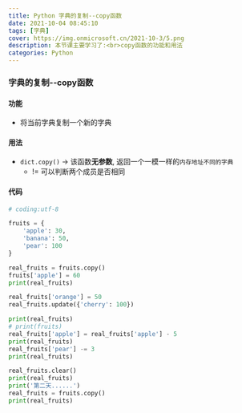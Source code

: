 ```yaml
---
title: Python 字典的复制--copy函数
date: 2021-10-04 08:45:10
tags: [字典]
cover: https://img.onmicrosoft.cn/2021-10-3/5.png
description: 本节课主要学习了:<br>copy函数的功能和用法
categories: Python
---
```


### 字典的复制--copy函数

#### 功能

- 将当前字典复制一个新的字典

#### 用法

- `dict.copy()`  -> 该函数**无参数**, 返回一个一模一样的`内存地址不同的字典`
  - != 可以判断两个成员是否相同

#### 代码

```python
# coding:utf-8

fruits = {
    'apple': 30,
    'banana': 50,
    'pear': 100
}

real_fruits = fruits.copy()
fruits['apple'] = 60
print(real_fruits)

real_fruits['orange'] = 50
real_fruits.update({'cherry': 100})

print(real_fruits)
# print(fruits)
real_fruits['apple'] = real_fruits['apple'] - 5
print(real_fruits)
real_fruits['pear'] -= 3
print(real_fruits)

real_fruits.clear()
print(real_fruits)
print('第二天......')
real_fruits = fruits.copy()
print(real_fruits)

```
